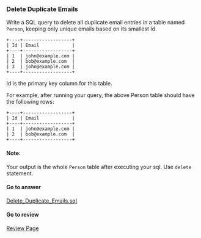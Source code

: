 ### Delete Duplicate Emails

Write a SQL query to delete all duplicate email entries in a table named `Person`, keeping only unique emails based on its smallest Id.
```
+----+------------------+
| Id | Email            |
+----+------------------+
| 1  | john@example.com |
| 2  | bob@example.com  |
| 3  | john@example.com |
+----+------------------+
```

Id is the primary key column for this table.

For example, after running your query, the above Person table should have the following rows:
```
+----+------------------+
| Id | Email            |
+----+------------------+
| 1  | john@example.com |
| 2  | bob@example.com  |
+----+------------------+
```

#### Note:

Your output is the whole `Person` table after executing your sql. Use `delete` statement.


####  Go to answer

[Delete_Duplicate_Emails.sql](https://github.com/Kelv1nYu/LeetCode_Practices/blob/master/Code/Delete_Duplicate_Emails.sql)

#### Go to review

[Review Page](https://github.com/Kelv1nYu/LeetCode_Practices/blob/master/ReviewPage.md)